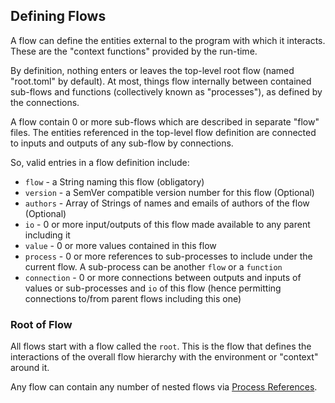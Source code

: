 ## Defining Flows

A flow can define the entities external to the program with which it interacts. These are the "context functions"
provided by the run-time.

By definition, nothing enters or leaves the top-level root flow (named "root.toml" by default).
At most, things flow internally between contained sub-flows and functions (collectively known as "processes"), 
as defined by the connections.

A flow contain 0 or more sub-flows which are described in separate "flow" files.
The entities referenced in the top-level flow definition are connected to inputs and outputs of any sub-flow by 
connections.

So, valid entries in a flow definition include:
- `flow`        - a String naming this flow (obligatory)
- `version`     - a SemVer compatible version number for this flow (Optional)
- `authors`     - Array of Strings of names and emails of authors of the flow (Optional)
- `io`          - 0 or more input/outputs of this flow made available to any parent including it
- `value`       - 0 or more values contained in this flow
- `process`     - 0 or more references to sub-processes to include under the current flow. A sub-process
can be another `flow` or a `function`
- `connection`  - 0 or more connections between outputs and inputs of values or sub-processes and `io` of this flow 
(hence permitting connections to/from parent flows including this one)

### Root of Flow
All flows start with a flow called the `root`. This is the flow that defines the interactions
of the overall flow hierarchy with the environment or "context" around it.

Any flow can contain any number of nested flows via [Process References](process_references.md).